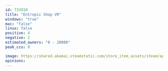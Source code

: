 ```yaml
---
id: 733910
title: "Entropic Shop VR"
windows: "true"
mac: "false"
linux: false
positive: 4
negative: 2
estimated_owners: "0 - 20000"
peak_ccu: 0

image: https://shared.akamai.steamstatic.com/store_item_assets/steam/apps/733910/header.jpg?t=1528108795
opinions:
---
```

